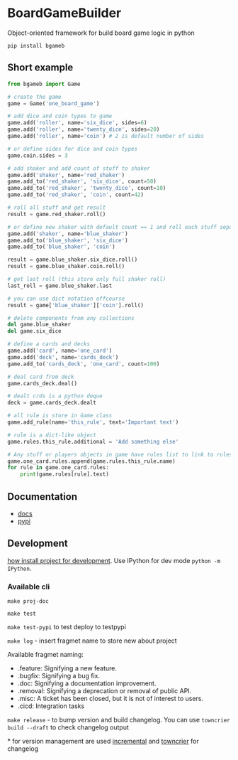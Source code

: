 # BoardGameBuilder

Object-oriented framework for build board game logic in python

`pip install bgameb`

## Short example

```python
from bgameb import Game

# create the game
game = Game('one_board_game')

# add dice and coin types to game
game.add('roller', name='six_dice', sides=6)
game.add('roller', name='twenty_dice', sides=20)
game.add('roller', name='coin') # 2 is default number of sides

# or define sides for dice and coin types
game.coin.sides = 3

# add shaker and add count of stuff to shaker
game.add('shaker', name='red_shaker')
game.add_to('red_shaker', 'six_dice', count=50)
game.add_to('red_shaker', 'twenty_dice', count=10)
game.add_to('red_shaker', 'coin', count=42)

# roll all stuff and get result
result = game.red_shaker.roll()

# or define new shaker with default count == 1 and roll each stuff separatly
game.add('shaker', name='blue_shaker')
game.add_to('blue_shaker', 'six_dice')
game.add_to('blue_shaker', 'coin')

result = game.blue_shaker.six_dice.roll()
result = game.blue_shaker.coin.roll()

# get last roll (this store only full shaker roll)
last_roll = game.blue_shaker.last

# you can use dict notation offcourse
result = game['blue_shaker']['coin'].roll()

# delete components from any collections
del game.blue_shaker
del game.six_dice

# define a cards and decks
game.add('card', name='one_card')
game.add('deck', name='cards_deck')
game.add_to('cards_deck', 'one_card', count=100)

# deal card from deck
game.cards_deck.deal()

# dealt crds is a python deque
deck = game.cards_deck.dealt

# all rule is store in Game class
game.add_rule(name='this_rule', text='Important text')

# rule is a dict-like object
game.rules.this_rule.additional = 'Add something else'

# Any stuff or players objects in game have rules list to link to rules
game.one_card.rules.append(game.rules.this_rule.name)
for rule in game.one_card.rules:
    print(game.rules[rule].text)
```

## Documentation

- [docs](https://konstantinklepikov.github.io/BoardGameBuilder/)
- [pypi](https://pypi.org/project/bgameb/)

## Development

[how install project for development](https://konstantinklepikov.github.io/BoardGameBuilder/usage.html). Use IPython for dev mode `python -m IPython`.

### Available cli

`make proj-doc`

`make test`

`make test-pypi` to test deploy to testpypi

`make log` - insert fragmet name to store new about project

Available fragmet naming:

- .feature: Signifying a new feature.
- .bugfix: Signifying a bug fix.
- .doc: Signifying a documentation improvement.
- .removal: Signifying a deprecation or removal of public API.
- .misc: A ticket has been closed, but it is not of interest to users.
- .cicd: Integration tasks

`make release` - to bump version and build changelog. You can use `towncrier build --draft` to check changelog output

\* for version management are used [incremental](https://github.com/twisted/incremental) and [towncrier](https://pypi.org/project/towncrier/) for changelog
